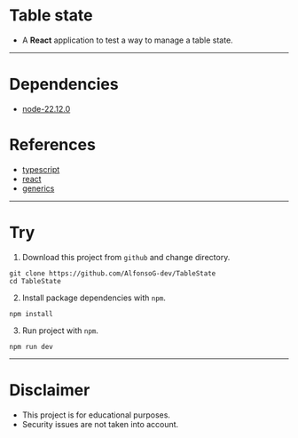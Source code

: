 # Table state
- A **React** application to test a way to manage a table state.

---

# Dependencies
- [node-22.12.0](https://nodejs.org/en)

# References
- [typescript](https://devdocs.io/typescript/)
- [react](https://react.dev/reference/react)
- [generics](https://www.freecodecamp.org/news/typescript-generics-with-functional-react-components/)

---

# Try
1. Download this project from `github` and change directory.
```shell
git clone https://github.com/AlfonsoG-dev/TableState
cd TableState
```
2. Install package dependencies with `npm`.
```
npm install
```
3. Run project with `npm`.
```
npm run dev
```

---

# Disclaimer
- This project is for educational purposes.
- Security issues are not taken into account.
